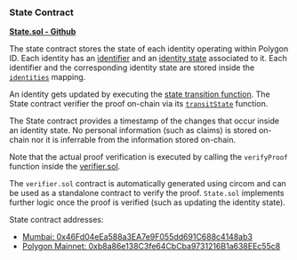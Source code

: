 ### State Contract

[**State.sol - Github**](https://github.com/iden3/contracts/blob/master/contracts/state/State.sol)

The state contract stores the state of each identity operating within Polygon ID. Each identity has an [identifier](../getting-started/identity/identifier.md) and an [identity state](../getting-started/identity/identity-state.md) associated to it. Each identifier and the corresponding identity state are stored inside the [`identities`](https://github.com/iden3/contracts/blob/master/contracts/state/State.sol#L54) mapping. 

An identity gets updated by executing the [state transition function](../getting-started/state-transition/on-chain-state-transition.md). The State contract verifier the proof on-chain via its [`transitState`](https://github.com/iden3/contracts/blob/master/contracts/state/State.sol#L87) function.

The State contract provides a timestamp of the changes that occur inside an identity state. No personal information (such as claims) is stored on-chain nor it is inferrable from the information stored on-chain.

Note that the actual proof verification is executed by calling the `verifyProof` function inside the [verifier.sol](https://github.com/iden3/contracts/blob/master/contracts/lib/verifier.sol). 

The `verifier.sol` contract is automatically generated using circom and can be used as a standalone contract to verify the proof. `State.sol` implements further logic once the proof is verified (such as updating the identity state).

State contract addresses:

- [Mumbai: 0x46Fd04eEa588a3EA7e9F055dd691C688c4148ab3](https://mumbai.polygonscan.com/address/0x46Fd04eEa588a3EA7e9F055dd691C688c4148ab3)
- [Polygon Mainnet: 0xb8a86e138C3fe64CbCba9731216B1a638EEc55c8](https://polygonscan.com/address/0xb8a86e138C3fe64CbCba9731216B1a638EEc55c8)
